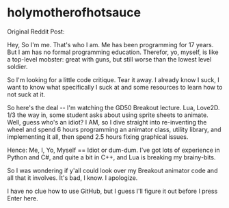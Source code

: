 # holymotherofhotsauce

Original Reddit Post: 

Hey,
So I'm me. That's who I am. Me has been programming for 17 years. But I am has no formal programming education. Therefor, yo, myself, is like a top-level mobster: great with guns, but still worse than the lowest level soldier.

So I'm looking for a little code critique. Tear it away. I already know I suck, I want to know what specifically I suck at and some resources to learn how to not suck at it. 

So here's the deal -- I'm watching the GD50 Breakout lecture. Lua, Love2D. 1/3 the way in, some student asks about using sprite sheets to animate. Well, guess who's an idiot? I AM, so I dive straight into re-inventing the wheel and spend 6 hours programming an animator class, utility library, and implementing it all, then spend 2.5 hours fixing graphical issues.

Hence: Me, I, Yo, Myself == Idiot or dum-dum. 
I've got lots of experience in Python and C#, and quite a bit in C++, and Lua is breaking my brainy-bits. 

So I was wondering if y'all could look over my Breakout animator code and all that it involves. It's bad, I know. I apologize. 

I have no clue how to use GitHub, but I guess I'll figure it out before I press Enter here. 
